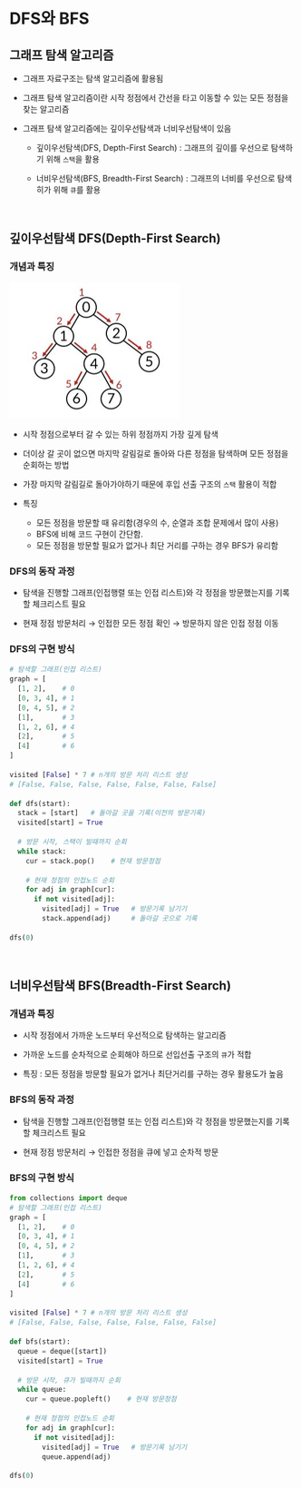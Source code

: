 # DFS와 BFS

## 그래프 탐색 알고리즘

- 그래프 자료구조는 탐색 알고리즘에 활용됨

- 그래프 탐색 알고리즘이란 시작 정점에서 간선을 타고 이동할 수 있는 모든 정점을 찾는 알고리즘

- 그래프 탐색 알고리즘에는 깊이우선탐색과 너비우선탐색이 있음
  - 깊이우선탐색(DFS, Depth-First Search) : 그래프의 깊이를 우선으로 탐색하기 위해 `스택`을 활용

  - 너비우선탐색(BFS, Breadth-First Search) : 그래프의 너비를 우선으로 탐색히가 위해 `큐`를 활용

<br>

## 깊이우선탐색 DFS(Depth-First Search)

### 개념과 특징
![DFS](DFS.jpg)
- 시작 정점으로부터 갈 수 있는 하위 정점까지 가장 깊게 탐색

- 더이상 갈 곳이 없으면 마지막 갈림길로 돌아와 다른 정점을 탐색하며 모든 정점을 순회하는 방법

- 가장 마지막 갈림길로 돌아가야하기 때문에 후입 선출 구조의 `스택` 활용이 적합

- 특징
  - 모든 정점을 방문할 때 유리함(경우의 수, 순열과 조합 문제에서 많이 사용)
  - BFS에 비해 코드 구현이 간단함.
  - 모든 정점을 방문할 필요가 없거나 최단 거리를 구하는 경우 BFS가 유리함


### DFS의 동작 과정
- 탐색을 진행할 그래프(인접행렬 또는 인접 리스트)와 각 정점을 방문했는지를 기록할 체크리스트 필요

- 현재 정점 방문처리 → 인접한 모든 정점 확인 → 방문하지 않은 인접 정점 이동


### DFS의 구현 방식
```python
# 탐색할 그래프(인접 리스트)
graph = [
  [1, 2],    # 0
  [0, 3, 4], # 1
  [0, 4, 5], # 2
  [1],       # 3
  [1, 2, 6], # 4
  [2],       # 5
  [4]        # 6
]

visited [False] * 7 # n개의 방문 처리 리스트 생성
# [False, False, False, False, False, False, False]

def dfs(start):
  stack = [start]   # 돌아갈 곳을 기록(이전의 방문기록)
  visited[start] = True

  # 방문 시작, 스택이 빌때까지 순회
  while stack:
    cur = stack.pop()    # 현재 방문정점

    # 현재 정점의 인접노드 순회
    for adj in graph[cur]:
      if not visited[adj]:
        visited[adj] = True   # 방문기록 남기기
        stack.append(adj)     # 돌아갈 곳으로 기록

dfs(0)
```

<br>

## 너비우선탐색 BFS(Breadth-First Search)

### 개념과 특징
- 시작 정점에서 가까운 노드부터 우선적으로 탐색하는 알고리즘

- 가까운 노드를 순차적으로 순회해야 하므로 선입선출 구조의 `큐`가 적합

- 특징 : 모든 정점을 방문할 필요가 없거나 최단거리를 구하는 경우 활용도가 높음

### BFS의 동작 과정
- 탐색을 진행할 그래프(인접행렬 또는 인접 리스트)와 각 정점을 방문했는지를 기록할 체크리스트 필요

- 현재 정점 방문처리 → 인접한 정점을 큐에 넣고 순차적 방문

### BFS의 구현 방식
```python
from collections import deque
# 탐색할 그래프(인접 리스트)
graph = [
  [1, 2],    # 0
  [0, 3, 4], # 1
  [0, 4, 5], # 2
  [1],       # 3
  [1, 2, 6], # 4
  [2],       # 5
  [4]        # 6
]

visited [False] * 7 # n개의 방문 처리 리스트 생성
# [False, False, False, False, False, False, False]

def bfs(start):
  queue = deque([start])
  visited[start] = True

  # 방문 시작, 큐가 빌때까지 순회
  while queue:
    cur = queue.popleft()    # 현재 방문정점

    # 현재 정점의 인접노드 순회
    for adj in graph[cur]:
      if not visited[adj]:
        visited[adj] = True   # 방문기록 남기기
        queue.append(adj)     

dfs(0)
```